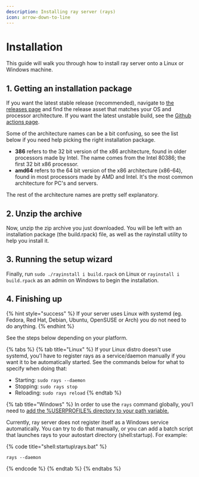 ```yaml
---
description: Installing ray server (rays)
icon: arrow-down-to-line
---
```


# Installation

This guide will walk you through how to install ray server onto a Linux or Windows machine.

## 1. Getting an installation package

If you want the latest stable release (recommended), navigate to [the releases page](https://github.com/pyrretsoftware/ray/releases) and find the release asset that matches your OS and processor architecture. If you want the latest unstable build, see the [Github actions page](https://github.com/pyrretsoftware/ray/actions).

Some of the architecture names can be a bit confusing, so see the list below if you need help picking the right installation package.

* **386** refers to the 32 bit version of the x86 architecture, found in older processors made by Intel. The name comes from the Intel 80386; the first 32 bit x86 processor.
* **amd64** refers to the 64 bit version of the x86 architecture  (x86-64), found in most processors made by AMD and Intel. It's the most common architecture for PC's and servers.

The rest of the architecture names are pretty self explanatory.&#x20;

## 2. Unzip the archive

Now, unzip the zip archive you just downloaded. You will be left with an installation package (the build.rpack) file, as well as the rayinstall utility to help you install it.

## 3. Running the setup wizard

Finally, run `sudo ./rayinstall i build.rpack` on Linux or `rayinstall i build.rpack` as an admin on Windows to begin the installation.

## 4. Finishing up

{% hint style="success" %}
If your server uses Linux with systemd (eg. Fedora, Red Hat, Debian, Ubuntu, OpenSUSE or Arch) you do not need to do anything.
{% endhint %}

See the steps below depending on your platform.

{% tabs %}
{% tab title="Linux" %}
If your Linux distro doesn't use systemd, you'l have to register rays as a service/daemon manually if you want it to be automatically started. See the commands below for what to specify when doing that:

* Starting: `sudo rays --daemon`&#x20;
* Stopping: `sudo rays stop`&#x20;
* Reloading: `sudo rays reload`&#x20;
{% endtab %}

{% tab title="Windows" %}
In order to use the `rays` command globally, you'l need to [add the %USERPROFILE% directory to your path variable.](https://www.architectryan.com/2018/03/17/add-to-the-path-on-windows-10/)

Currently, ray server does not register itself as a Windows service automatically. You can try to do that manually, or you can add a batch script that launches rays to your autostart directory (shell:startup). For example:

{% code title="shell:startup\rays.bat" %}
```batch
rays --daemon
```
{% endcode %}
{% endtab %}
{% endtabs %}





